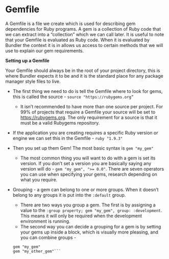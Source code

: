 # Gemfile

A Gemfile is a file we create which is used for describing gem dependencies for Ruby programs. A gem is a collection of Ruby code that we can extract into a “collection” which we can call later.
It is useful to note that your Gemfile is evaluated as Ruby code. When it is evaluated by Bundler the context it is in allows us access to certain methods that we will use to explain our gem requirements.

**Setting up a Gemfile**

Your Gemfile should always be in the root of your project directory, this is where Bundler expects it to be and it is the standard place for any package manager style files to live.

* The first thing we need to do is tell the Gemfile where to look for gems, this is called the source - ```source "https://rubygems.org”```
  * It isn’t recommended to have more than one source per project. For 99% of projects that require a Gemfile your source will be set to https://rubygems.org. The only requirement for a source is that it must be a valid Rubygems repository.

* If the application you are creating requires a specific Ruby version or engine we can set this in the Gemfile - ```ruby "1.9.3"```

* Then you set up them Gem! The most basic syntax is ```gem "my_gem"```
  * The most common thing you will want to do with a gem is set its version. If you don’t set a version you are basically saying any version will do - ```gem "my_gem", ">= 0.0"```. There are seven operators you can use when specifying your gems, research depending on what you require.
  
* Grouping - a gem can belong to one or more groups. When it doesn’t belong to any groups it is put into the ```:default``` group. 
  * There are two ways you group a gem. The first is by assigning a value to the ```:group property; gem "my_gem", group: :development```. This means it will only be required when the development environment is running.
  * The second way you can decide a grouping for a gem is by setting your gems up inside a block, which is visually more pleasing, and you can combine groups - 
  ```group :development, :test do
  gem "my_gem"
  gem "my_other_gem"```
